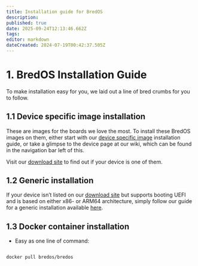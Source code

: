 ```yaml
---
title: Installation guide for BredOS
description: 
published: true
date: 2025-09-24T12:13:46.662Z
tags: 
editor: markdown
dateCreated: 2024-07-19T00:42:37.505Z
---
```


# 1. BredOS Installation Guide

To make installation easy for you, we laid out a line of bred crumbs for you to follow.

## 1.1 Device specific image installation

These are images for the boards we love the most. To install these BredOS images on them, either start with our [device specific image](/install/device-specific-image) installation guide, or take a glimpse to the device page at our wiki, which can be found in the navigation bar left of this.

Visit our [download site](https://bredos.org/download.html) to find out if your device is one of them.

## 1.2 Generic installation

If your device isn’t listed on our [download site](https://bredos.org/download.html) but supports booting UEFI and is based on either x86- or ARM64 architecture, simply follow our guide for a generic installation available [here](/install/Installation-with-ISO).

## 1.3 Docker container installation

- Easy as one line of command:

```

docker pull bredos/bredos

```
